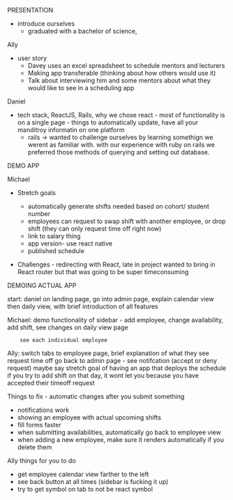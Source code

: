PRESENTATION

- introduce ourselves
  - graduated with a bachelor of science,


Ally
- user story
  - Davey uses an excel spreadsheet to schedule mentors and lecturers
  - Making app transferable (thinking about how others would use it)
  - Talk about interviewing him and some mentors about what they would like to see in a scheduling app



Daniel
- tech stack, ReactJS, Rails,
  why we chose react - most of functionality is on a single page - things to automatically update, have all your manditroy informatin on one platform
  - rails -> wanted to challenge ourselves by learning somethign we werent as familiar with. with our experience with ruby on rails we preferred those methods of querying and setting out database.


DEMO APP

Michael
- Stretch goals
  - automatically generate shifts needed based on cohort/ student number
  - employees can request to swap shift with another employee, or drop shift
  (they can only request time off right now)
  - link to salary thing
  - app version- use react native
  - published schedule



- Challenges - redirecting with React, late in project wanted to bring in React router but that was going to be super timeconsuming



DEMOING ACTUAL APP

start: daniel on landing page, go into admin page, explain calendar view
        then daily view, with brief introduction of all features

Michael: demo functionality of sidebar - add employee, change
        availability, add shift, see changes on daily view page

        see each individual employee

Ally: switch tabs to employee page, brief explanation of what they see
        request time off
        go back to admin page - see notifcation (accept or deny request)
        maybe say stretch goal of having an app that deploys the schedule
        if you try to add shift on that day, it wont let you because you have accepted their timeoff request






Things to fix - automatic changes after you submit something
  - notifications work
  - showing an employee with actual upcoming shifts
  - fill forms faster
  - when submitting availabilities, automatically go back to employee view
  - when adding a new employee, make sure it renders automatically if you delete them

Ally things for you to do
  - get employee calendar view farther to the left
  - see back button at all times (sidebar is fucking it up)
  - try to get symbol on tab to not be react symbol














